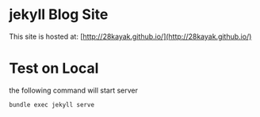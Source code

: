 # jekyll Blog Site

This site is hosted at: [http://28kayak.github.io/](http://28kayak.github.io/)

# Test on Local
the following command will start server 
```sh
bundle exec jekyll serve
```

